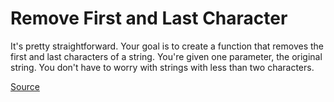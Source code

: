 # Remove First and Last Character

It's pretty straightforward. Your goal is to create a function that
removes the first and last characters of a string. You're given one
parameter, the original string. You don't have to worry with strings
with less than two characters.

[Source](https://www.codewars.com/kata/56bc28ad5bdaeb48760009b0)